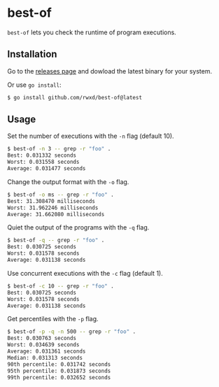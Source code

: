 # best-of

`best-of` lets you check the runtime of program executions.

## Installation

Go to the [releases page](https://github.com/rwxd/best-of/releases) and dowload the latest binary for your system.

Or use `go install`:

```bash
$ go install github.com/rwxd/best-of@latest
```

## Usage

Set the number of executions with the `-n` flag (default 10).

```bash
$ best-of -n 3 -- grep -r "foo" .
Best: 0.031332 seconds
Worst: 0.031558 seconds
Average: 0.031477 seconds
```

Change the output format with the `-o` flag.

```bash
$ best-of -o ms -- grep -r "foo" .
Best: 31.308470 milliseconds
Worst: 31.962246 milliseconds
Average: 31.662080 milliseconds
````

Quiet the output of the programs with the `-q` flag.

```bash
$ best-of -q -- grep -r "foo" .
Best: 0.030725 seconds
Worst: 0.031578 seconds
Average: 0.031138 seconds
```

Use concurrent executions with the `-c` flag (default 1).

```bash
$ best-of -c 10 -- grep -r "foo" .
Best: 0.030725 seconds
Worst: 0.031578 seconds
Average: 0.031138 seconds
```

Get percentiles with the `-p` flag.

```bash
$ best-of -p -q -n 500 -- grep -r "foo" .
Best: 0.030763 seconds
Worst: 0.034639 seconds
Average: 0.031361 seconds
Median: 0.031313 seconds
90th percentile: 0.031742 seconds
95th percentile: 0.031873 seconds
99th percentile: 0.032652 seconds
```
